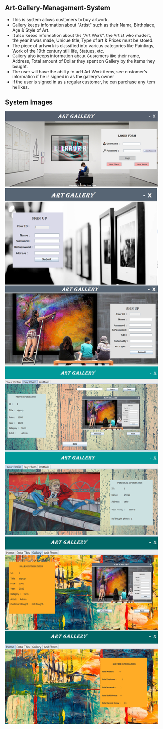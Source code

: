 ## Art-Gallery-Management-System
- This is system allows customers to buy artwork.
- Gallery keeps information about "Artist" such as their Name, Birthplace, Age & Style of Art.
- It also keeps information about the "Art Work”, the Artist who made it, the year it was made, Unique title, Type of art & Prices must be stored.
- The piece of artwork is classified into various categories like Paintings, Work of the 19th century still life, Statues, etc.
- Gallery also keeps information about Customers like their name, Address, Total amount of Dollar they spent on Gallery by the items they bought.
- The user will have the ability to add Art Work items, see customer’s information if he is signed in as the gallery’s owner.
- If the user is signed in as a regular customer, he can purchase any item he likes.

## System Images
![](img/login.png)
![](img/customerReg.png)
![](img/ArtistReg.png)
![](img/customerPage1.png)
![](img/customerPage2.png)
![](img/adminPAge1.png)
![](img/AdminPage2.png)
